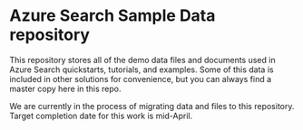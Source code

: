 # Azure Search Sample Data repository

This repository stores all of the demo data files and documents used in Azure Search quickstarts, tutorials, and examples. Some of this data is included in other solutions for convenience, but you can always find a master copy here in this repo.

We are currently in the process of migrating data and files to this repository. Target completion date for this work is mid-April.

<!-- 
## Hotels data

The Hotels data set consists of 50 fictitious hotels, each associated with a small collection of rooms. The document count for indexing purposes is 50. Data size is approximately 20 MB.

Hotels data is used in the following articles:

+ LINK-TBD
+ LINK-TBD
+ LINK-TBD
+ LINK-TBD

Available in these formats: SQL Server backup (.bak) file, JSON files for upload, text-delimited in a CSV file. You can also access the Hotels sample in the Import data wizard in Azure portal.

## Cognitive search (small file set)

## Cognitive search (full file set)

## Real Estate sample data

## New York City Jobs sample data



-->





